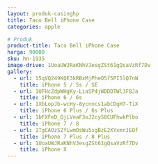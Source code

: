```yaml
---
layout: produk-casinghp
title: Taco Bell iPhone Case
categories: apple

# Produk
product-title: Taco Bell iPhone Case
harga: 90000
sku: hn-1935
image-drive: 1UoaUWJRaKNhVJesgZSt61gQsaVzRf7Dv
gallery:
  - url: 15qVQ249KQE3kRBxMjPheO5f5PISlQ7nW
    title: iPhone 5 / 5s / SE
  - url: 1UFHcZdpWHgKy-LiaSP4jWDDDTWl3F8Ja
    title: iPhone 6 / 6s
  - url: 1XbLopJb-wcHy-8ycnncs1abCDqH7-TiX
    title: iPhone 6 Plus / 6s Plus
  - url: 1bFXFeD_QjLVeaF3oJ2cyS8CUFhwkPlbo
    title: iPhone 7 / 8
  - url: 1TgCAOzSZfLwmOsWu5sgBzE2XYxmrJEOf
    title: iPhone 7 Plus / 8 Plus
  - url: 1UoaUWJRaKNhVJesgZSt61gQsaVzRf7Dv
    title: iPhone X
---
```

